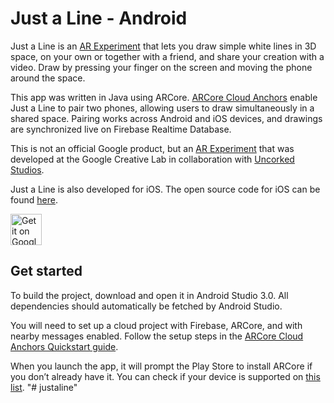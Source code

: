 # Just a Line - Android 
Just a Line is an [AR Experiment](https://experiments.withgoogle.com/ar) that lets you draw simple white lines in 3D space, on your own or together with a friend, and share your creation with a video. Draw by pressing your finger on the screen and moving the phone around the space. 

This app was written in Java using ARCore. [ARCore Cloud Anchors](https://developers.google.com/ar/develop/java/cloud-anchors/cloud-anchors-quickstart-android) enable Just a Line to pair two phones, allowing users to draw simultaneously in a shared space. Pairing works across Android and iOS devices, and drawings are synchronized live on Firebase Realtime Database.

This is not an official Google product, but an [AR Experiment](https://experiments.withgoogle.com/ar) that was developed at the Google Creative Lab in collaboration with [Uncorked Studios](https://www.uncorkedstudios.com/). 

Just a Line is also developed for iOS. The open source code for iOS can be found [here](https://github.com/googlecreativelab/justaline-ios).

[<img alt="Get it on Google Play" height="50px" src="https://play.google.com/intl/en_us/badges/images/apps/en-play-badge-border.png" />](https://play.google.com/store/apps/details?id=com.arexperiments.justaline&utm_source=github)

## Get started
To build the project, download and open it in Android Studio 3.0. All dependencies should automatically be fetched by Android Studio.

You will need to set up a cloud project with Firebase, ARCore, and with nearby messages enabled. Follow the setup steps in the [ARCore Cloud Anchors Quickstart guide](https://developers.google.com/ar/develop/java/cloud-anchors/cloud-anchors-quickstart-android). 

When you launch the app, it will prompt the Play Store to install ARCore if you don’t already have it. You can check if your device is supported on [this list](https://developers.google.com/ar/discover/#supported_devices).
"# justaline" 
